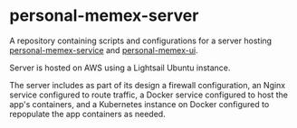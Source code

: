 # personal-memex-server
A repository containing scripts and configurations for a server hosting [personal-memex-service](https://github.com/matthewjohnson42/personal-memex-service) and [personal-memex-ui](https://github.com/matthewjohnson42/personal-memex-ui).

Server is hosted on AWS using a Lightsail Ubuntu instance.

The server includes as part of its design a firewall configuration, an Nginx service configured to route traffic, a Docker service configured to host the app's containers, and a Kubernetes instance on Docker configured to repopulate the app containers as needed.
